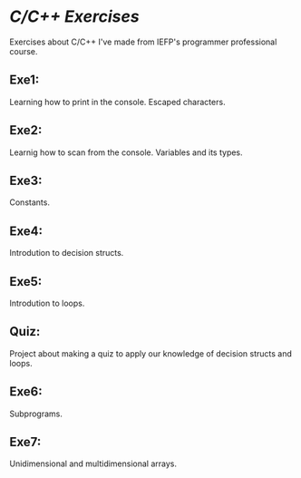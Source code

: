# <em>C/C++ Exercises</em>
Exercises about C/C++ I've made from IEFP's programmer professional course.


## Exe1:
Learning how to print in the console. Escaped characters.

## Exe2:
Learnig how to scan from the console. Variables and its types.


## Exe3:
Constants.

## Exe4:
Introdution to decision structs.

## Exe5:
Introdution to loops. 

## Quiz:
Project about making a quiz to apply our knowledge of decision structs and loops.

## Exe6:
Subprograms.

## Exe7:
Unidimensional and multidimensional arrays.
